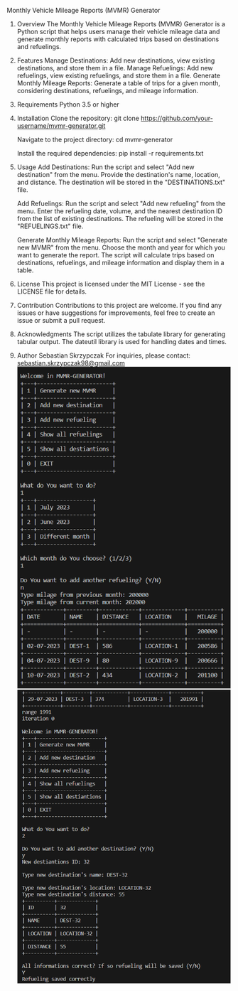 

Monthly Vehicle Mileage Reports (MVMR) Generator


1. Overview
    The Monthly Vehicle Mileage Reports (MVMR) Generator is a Python script that helps users manage their vehicle mileage data and generate monthly reports with        calculated trips based on destinations and refuelings.

2. Features
    Manage Destinations: Add new destinations, view existing destinations, and store them in a file.
    Manage Refuelings: Add new refuelings, view existing refuelings, and store them in a file.
    Generate Monthly Mileage Reports: Generate a table of trips for a given month, considering destinations, refuelings, and mileage information.

3. Requirements
    Python 3.5 or higher

4. Installation
    Clone the repository:
      git clone https://github.com/your-username/mvmr-generator.git
    
    Navigate to the project directory:
      cd mvmr-generator
    
    Install the required dependencies:
      pip install -r requirements.txt

5. Usage
    Add Destinations:
      Run the script and select "Add new destination" from the menu.
      Provide the destination's name, location, and distance.
      The destination will be stored in the "DESTINATIONS.txt" file.

    Add Refuelings:
      Run the script and select "Add new refueling" from the menu.
      Enter the refueling date, volume, and the nearest destination ID from the list of existing destinations.
      The refueling will be stored in the "REFUELINGS.txt" file.
   
    Generate Monthly Mileage Reports:
      Run the script and select "Generate new MVMR" from the menu.
      Choose the month and year for which you want to generate the report.
      The script will calculate trips based on destinations, refuelings, and mileage information and display them in a table.

6. License
    This project is licensed under the MIT License - see the LICENSE file for details.

7. Contribution
    Contributions to this project are welcome. If you find any issues or have suggestions for improvements, feel free to create an issue or submit a pull request.

8. Acknowledgments
    The script utilizes the tabulate library for generating tabular output.
    The dateutil library is used for handling dates and times.

9. Author
    Sebastian Skrzypczak
    For inquiries, please contact: sebastian.skrzypczak98@gmail.com
![alt text](1.png)
![alt_text](2.png)
